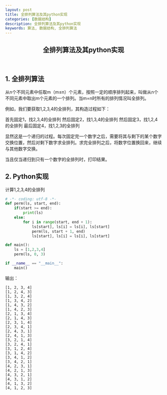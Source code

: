 ```yaml
---
layout: post
title: 全排列算法及其python实现
categories: [数据结构]
description: 全排列算法及其python实现
keywords: 算法, 数据结构, 全排列算法
---
```



<h2 align = "center"> 全排列算法及其python实现 </h2>

<br/>

## 1. 全排列算法

从n个不同元素中任取m（m≤n）个元素，按照一定的顺序排列起来，叫做从n个不同元素中取出m个元素的一个排列。当m=n时所有的排列情况叫全排列。

例如，我们要获取1,2,3,4的全排列，其构造过程如下：

首先固定1，找2,3,4的全排列
然后固定2，找1,3,4的全排列
然后固定3，找1,2,4的全排列
最后固定4，找1,2,3的全排列

显然这是一个递归的过程。每次固定完一个数字之后，需要将其与剩下的某个数字交换位置，然后对剩下数字求全排列。求完全排列之后，将数字位置换回来，继续与其他数字交换。

当且仅当递归到只有一个数字的全排列时，打印结果。

## 2. Python实现

计算1,2,3,4的全排列

```python
# -*- coding: utf-8 -*-
def perm(ls, start, end):
    if(start >= end):
        print(ls)
    else:
        for i in range(start, end + 1):
            ls[start], ls[i] = ls[i], ls[start]
            perm(ls, start + 1, end)
            ls[start], ls[i] = ls[i], ls[start]

def main():
    ls = [1,2,3,4]
    perm(ls, 0, 3)

if __name__ == "__main__":
    main()

```

输出：

```
[1, 2, 3, 4]
[1, 2, 4, 3]
[1, 3, 2, 4]
[1, 3, 4, 2]
[1, 4, 3, 2]
[1, 4, 2, 3]
[2, 1, 3, 4]
[2, 1, 4, 3]
[2, 3, 1, 4]
[2, 3, 4, 1]
[2, 4, 3, 1]
[2, 4, 1, 3]
[3, 2, 1, 4]
[3, 2, 4, 1]
[3, 1, 2, 4]
[3, 1, 4, 2]
[3, 4, 1, 2]
[3, 4, 2, 1]
[4, 2, 3, 1]
[4, 2, 1, 3]
[4, 3, 2, 1]
[4, 3, 1, 2]
[4, 1, 3, 2]
[4, 1, 2, 3]
```
